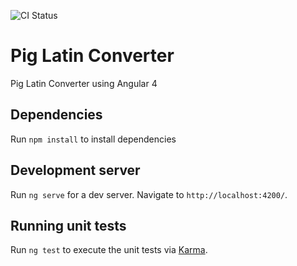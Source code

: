 
![CI Status](https://travis-ci.org/joaolpgomes/shopping-cart.svg?branch=master)

# Pig Latin Converter

Pig Latin Converter using Angular 4

## Dependencies

Run `npm install` to install dependencies

## Development server

Run `ng serve` for a dev server. Navigate to `http://localhost:4200/`.

## Running unit tests

Run `ng test` to execute the unit tests via [Karma](https://karma-runner.github.io).

